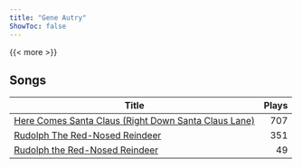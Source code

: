 ```yaml
---
title: "Gene Autry"
ShowToc: false
---
```


{{< more >}}

## Songs
Title | Plays 
----- | -----: 
[Here Comes Santa Claus (Right Down Santa Claus Lane)](/songs/here-comes-santa-claus-right-down-santa-claus-lane) | 707
[Rudolph The Red-Nosed Reindeer](/songs/rudolph-the-red-nosed-reindeer) | 351
[Rudolph the Red-Nosed Reindeer](/songs/rudolph-the-red-nosed-reindeer) | 49

